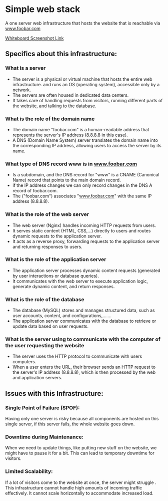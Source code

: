# Simple web stack

A one server web infrastructure that hosts the website that is reachable via www.foobar.com

[Whiteboard Screenshot Link](https://photos.app.goo.gl/Xu2TDkUPC8VLShSK8)

## Specifics about this infrastructure:
### What is a server
- The server is a physical or virtual machine that hosts the entire web infrastructure. and runs an OS (operating system), accessible only by a network. 
- The servers are often housed in dedicated data centers.
- It takes care of handling requests from visitors, running different parts of the website, and talking to the database.

### What is the role of the domain name
- The domain name "foobar.com" is a human-readable address that represents the server's IP address (8.8.8.8 in this case).
- A DNS (Domain Name System) server translates the domain name into the corresponding IP address, allowing users to access the server by its name.

### What type of DNS record www is in www.foobar.com
- Is a subdomain, and the DNS record for "www" is a CNAME (Canonical Name) record that points to the main domain record.
- if the IP address changes we can only record changes in the DNS A record of foobar.com.
- The ("foobar.com") associates "www.foobar.com" with the same IP address (8.8.8.8).

### What is the role of the web server
- The web server (Nginx) handles incoming HTTP requests from users.
- It serves static content (HTML, CSS,...) directly to users and routes dynamic requests to the application server.
- It acts as a reverse proxy, forwarding requests to the application server and returning responses to users.

### What is the role of the application server
- The application server processes dynamic content requests (generated by user interactions or database queries).
- It communicates with the web server to execute application logic, generate dynamic content, and return responses.

### What is the role of the database
- The database (MySQL) stores and manages structured data, such as user accounts, content, and configurations,.......
- The application server communicates with the database to retrieve or update data based on user requests.

### What is the server using to communicate with the computer of the user requesting the website
- The server uses the HTTP protocol to communicate with users computers.
- When a user enters the URL, their browser sends an HTTP request to the server's IP address (8.8.8.8), which is then processed by the web and application servers.

## Issues with this Infrastructure:

### Single Point of Failure (SPOF):
Having only one server is risky because all components are hosted on this single server, if this server fails, the whole website goes down.
### Downtime during Maintenance:
When we need to update things, like putting new stuff on the website, we might have to pause it for a bit. This can lead to temporary downtime for visitors.
### Limited Scalability:
If a lot of visitors come to the website at once, the server might struggle . This infrastructure cannot handle high amounts of incoming traffic effectively. It cannot scale horizontally to accommodate increased load.
